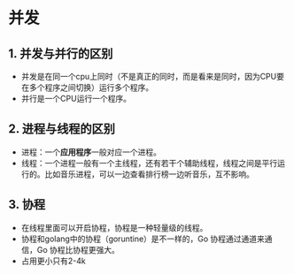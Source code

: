 # 并发

## 1. 并发与并行的区别
- 并发是在同一个cpu上同时（不是真正的同时，而是看来是同时，因为CPU要在多个程序之间切换）运行多个程序。
- 并行是一个CPU运行一个程序。

## 2. 进程与线程的区别
- 进程：一个**应用程序**一般对应一个进程。
- 线程：一个进程一般有一个主线程，还有若干个辅助线程，线程之间是平行运行的。比如音乐进程，可以一边查看排行榜一边听音乐，互不影响。

## 3. 协程
- 在线程里面可以开启协程，协程是一种轻量级的线程。
- 协程和golang中的协程（goruntine）是不一样的，Go 协程通过通道来通信，Go 协程比协程更强大。
- 占用更小只有2-4k
